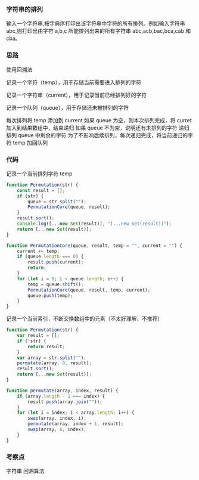 <!--
 * @Author: zhangyu
 * @Email: zhangdulin@outlook.com
 * @Date: 2021-08-16 17:20:24
 * @LastEditors: zhangyu
 * @LastEditTime: 2021-09-14 16:59:04
 * @Description:
-->

### 字符串的排列

输入一个字符串,按字典序打印出该字符串中字符的所有排列。例如输入字符串 abc,则打印出由字符 a,b,c 所能排列出来的所有字符串 abc,acb,bac,bca,cab 和 cba。

### 思路

使用回溯法

记录一个字符（temp），用于存储当前需要进入排列的字符

记录一个字符串（current），用于记录当前已经排列好的字符

记录一个队列（queue），用于存储还未被排列的字符

每次排列将 temp 添加到 current
如果 queue 为空，则本次排列完成，将 curret 加入到结果数组中，结束递归
如果 queue 不为空，说明还有未排列的字符
递归排列 queue 中剩余的字符
为了不影响后续排列，每次递归完成，将当前递归的字符 temp 加回队列

### 代码

记录一个当前排列字符 temp

```js
function Permutation(str) {
	const result = [];
	if (str) {
		queue = str.split("");
		PermutationCore(queue, result);
	}
	result.sort();
	console.log([...new Set(result)], "[...new Set(result)]");
	return [...new Set(result)];
}

function PermutationCore(queue, result, temp = "", current = "") {
	current += temp;
	if (queue.length === 0) {
		result.push(current);
		return;
	}
	for (let i = 0; i < queue.length; i++) {
		temp = queue.shift();
		PermutationCore(queue, result, temp, current);
		queue.push(temp);
	}
}
```

记录一个当前索引，不断交换数组中的元素（不太好理解，不推荐）

```js
function Permutation(str) {
	var result = [];
	if (!str) {
		return result;
	}
	var array = str.split("");
	permutate(array, 0, result);
	result.sort();
	return [...new Set(result)];
}

function permutate(array, index, result) {
	if (array.length - 1 === index) {
		result.push(array.join(""));
	}
	for (let i = index; i < array.length; i++) {
		swap(array, index, i);
		permutate(array, index + 1, result);
		swap(array, i, index);
	}
}
```

### 考察点

字符串
回溯算法

<Gitalk />
